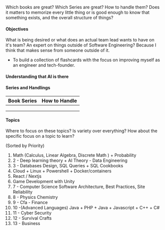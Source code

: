 
Which books are great? Which Series are great? How to handle them? Does it matters to memorize every little thing or is good enough to know that something exists, and the overall structure of things?


#### Objectives

What is being desired or what does an actual team lead wants to have on it's team? An expert on things outside of Software Engineering? Because I think that makes sense from someone outside of it. 

- To build a collection of flashcards with the focus on improving myself as an engineer and tech-founder.


#### Understanding that AI is there



#### Series and Handlings



| Book Series | How to Handle |
| ----------- | ------------- |
|             |               |
|             |               |
|             |               |



#### Topics

Where to focus on these topics? Is variety over everything? How about the specific focus on a topic to learn?

(Sorted by Priority)

1. Math (Calculus, Linear Algebra, Discrete Math ) + Probability 
2. 2 - Deep learning theory + AI Theory - Data Engineering
3. 3 - Databases Design, SQL Queries + SQL Cookbooks
4. Cloud + Linux + Powershell + Docker/containers
5. React / Nextjs
6. Game Development with Unity
7. 7 - Computer Science Software Architecture, Best Practices, Site Reliability
8. 8 - Physics  Chemistry
9. 9 - Cfa - Finance
10. 10 -(Advanced Languages) Java + PHP + Java + Javascript + C++ + C# 
11. 11 - Cyber Security
12. 12 - Survival Crafts
13. 13 - Business

